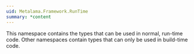 ```yaml
---
uid: Metalama.Framework.RunTime
summary: *content
---
```

This namespace contains the types that can be used in normal, run-time code. Other namespaces contain types that can only be
used in build-time code.
